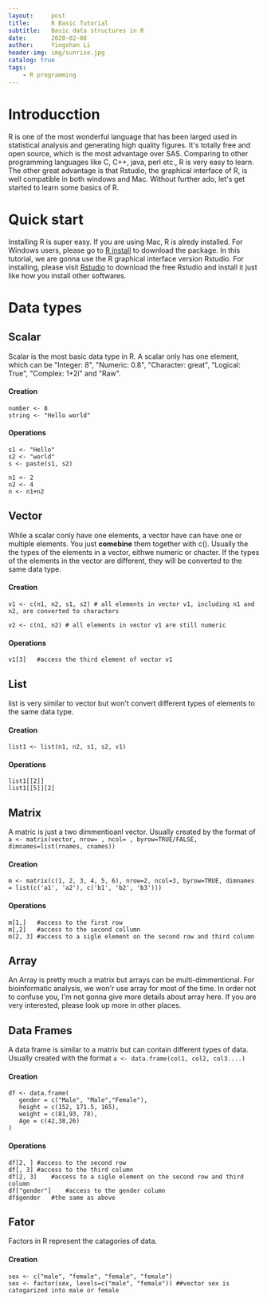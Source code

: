 ```yaml
---
layout:     post
title:      R Basic Tutorial
subtitle:   Basic data structures in R
date:       2020-02-08
author:     Yingshan Li
header-img: img/sunrise.jpg
catalog: true
tags:
    - R programming
---
```

# Introducction

R is one of the most wonderful language that has been larged used in statistical analysis and generating high quality figures. It's totally free and open source, which is the most advantage over SAS. Comparing to other programming languages like C, C++, java, perl etc., R is very easy to learn. The other great advantage is that Rstudio, the graphical interface of R, is well compatible in both windows and Mac. Without further ado, let's get started to learn some basics of R.

# Quick start

Installing R is super easy. If you are using Mac, R is alredy installed. For Windows users, please go to [R install](https://cran.r-project.org) to download the package. In this tutorial, we are gonna use the R graphical interface version Rstudio. For installing, please visit [Rstudio](https://www.rstudio.com/products/rstudio/download/#download) to download the free Rstudio and install it just like how you install other softwares. 

# Data types

## Scalar

Scalar is the most basic data type in R. A scalar only has one element, which can be "Integer: 8", "Numeric: 0.8", "Character: great", "Logical: True", "Complex: 1+2i" and "Raw".

#### Creation

```
number <- 8
string <- "Hello world"
```

#### Operations
```
s1 <- "Hello"
s2 <- "world"
s <- paste(s1, s2)

n1 <- 2
n2 <- 4
n <- n1+n2
```

## Vector

While a scalar conly have one elements, a vector have can have one or multiple elements. You just **comebine** them together with c(). Usually the the types of the elements in a vector, eithwe numeric or chacter. If the types of the elements in the vector are different, they will be converted to the same data type.

#### Creation
```
v1 <- c(n1, n2, s1, s2)	# all elements in vector v1, including n1 and n2, are converted to characters

v2 <- c(n1, n2)	# all elements in vector v1 are still numeric
```
#### Operations

```
v1[3]	#access the third element of vector v1
```

## List

list is very similar to vector but won't convert different types of elements to the same data type.


#### Creation
```
list1 <- list(n1, n2, s1, s2, v1)
```

#### Operations

```
list1[[2]]
list1[[5]][2]
```

## Matrix

A matric is just a two dimmentioanl vector. Usually created by the format of `a <- matrix(vector, nrow= , ncol= , byrow=TRUE/FALSE, dimnames=list(rnames, cnames))`

#### Creation
```
m <- matrix(c(1, 2, 3, 4, 5, 6), nrow=2, ncol=3, byrow=TRUE, dimnames = list(c('a1', 'a2'), c('b1', 'b2', 'b3')))
```

#### Operations
```
m[1,]	#access to the first row 
m[,2]	#access to the second collumn
m[2, 3] #access to a sigle element on the second row and third column
```

## Array

An Array is pretty much a matrix but arrays can be multi-dimmentional. For bioinformatic analysis, we won'r use array for most of the time. In order not to confuse you, I'm not gonna give more details about array here. If you are very interested, please look up more in other places. 


## Data Frames
A data frame is similar to a matrix but can contain different types of data. Usually created with the format `a <- data.frame(col1, col2, col3....)`

#### Creation

```
df <- data.frame(
   gender = c("Male", "Male","Female"), 
   height = c(152, 171.5, 165), 
   weight = c(81,93, 78),
   Age = c(42,38,26)
)
```
#### Operations

```
df[2, ]	#access to the second row
df[, 3]	#access to the third column
df[2, 3]	#access to a sigle element on the second row and third column
df["gender"]	#access to the gender column
df$gender	#the same as above

```

## Fator
Factors in R represent the catagories of data. 

#### Creation
```
sex <- c("male", "female", "female", "female")
sex <- factor(sex, levels=c("male", "female")) ##vector sex is catogarized into male or female
```